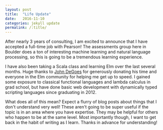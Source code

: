 ```yaml
---
layout: post
title:  "Life Update"
date:   2016-11-10
categories: jekyll update
permalink: /:title/
---
```

After nearly 3 years of consulting, I am excited to announce that I have accepted a full-time job with Pearson! The assessments group here in Boulder does a ton of interesting machine learning and natural language processing, so this is going to be a tremendous learning experience.

I have also been taking a Scala class and learning Elm over the last several months. Huge thanks to <a href="http://degoes.net/" target="_blank">John DeGoes</a> for generously donating his time and everyone in the Elm community for helping me get up to speed. I gained some exposure to classical functional languages and lambda calculus in grad school, but have done basic web development with dynamically typed scripting languages since graduating in 2012.

What does all of this mean? Expect a flurry of blog posts about things that I don't understand very well! These aren't going to be super useful if the topic is in an area where you have expertise. They may be helpful for others who happen to be at the same level. Most importantly though, I want to get back in the habit of writing as I learn. Thanks in advance for understanding!
